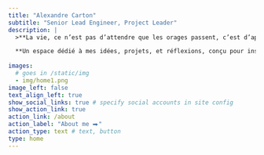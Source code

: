 ```yaml
---
title: "Alexandre Carton"
subtitle: "Senior Lead Engineer, Project Leader"
description: |
  >**La vie, ce n’est pas d’attendre que les orages passent, c’est d’apprendre à danser sous la pluie.**

  **Un espace dédié à mes idées, projets, et réflexions, conçu pour inspirer et partager.**
  
images:
  # goes in /static/img
  - img/home1.png
image_left: false
text_align_left: true
show_social_links: true # specify social accounts in site config
show_action_link: true
action_link: /about
action_label: "About me ⮕"
action_type: text # text, button
type: home
---
```


